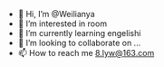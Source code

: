 - 👋 Hi, I’m @Weilianya
- 👀 I’m interested in room
- 🌱 I’m currently learning engelishi 
- 💞️ I’m looking to collaborate on ...
- 📫 How to reach me 8.lyw@163.com
<!---
Weilianya/Weilianya is a ✨ special ✨ repository because its `README.md` (this file) appears on your GitHub profile.
You can click the Preview link to take a look at your changes.
--->
